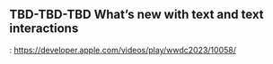 ## TBD-TBD-TBD What’s new with text and text interactions

: https://developer.apple.com/videos/play/wwdc2023/10058/